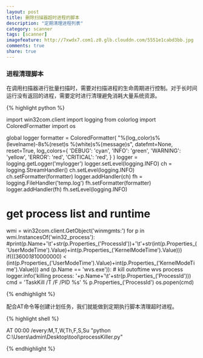 ```yaml
---
layout: post
title: 删除扫描器超时进程的脚本
description: "定期清理进程列表"
category: scanner
tags: [scanner]
imagefeature: http://7xwdx7.com1.z0.glb.clouddn.com/5551e1cabd3bb.jpg
comments: true
share: true
---
```


### 进程清理脚本

在调用扫描器进行批量扫描时，需要对扫描进程的生命周期进行控制。对于长时间运行没有返回的进程，需要定时进行清理避免消耗大量系统资源。

{% highlight python %}

import win32com.client
import logging
from colorlog import ColoredFormatter
import os

global logger
formatter = ColoredFormatter(
        "%(log_color)s%(levelname)-8s%(reset)s %(white)s%(message)s",
        datefmt=None,
        reset=True,
        log_colors={
            'DEBUG': 'cyan',
            'INFO': 'green',
            'WARNING': 'yellow',
            'ERROR': 'red',
            'CRITICAL': 'red',
        }
)
logger = logging.getLogger('mylogger')
logger.setLevel(logging.INFO)
ch = logging.StreamHandler()
ch.setLevel(logging.INFO)
ch.setFormatter(formatter)
logger.addHandler(ch)
fh = logging.FileHandler('temp.log')
fh.setFormatter(formatter)
logger.addHandler(fh)
fh.setLevel(logging.INFO)

# get process list and runtime
wmi = win32com.client.GetObject('winmgmts:')
for p in wmi.InstancesOf('win32_process'):
    #print(p.Name+'\t'+str(p.Properties_('ProcessId'))+'\t'+str(int(p.Properties_('UserModeTime').Value)+int(p.Properties_('KernelModeTime').Value)))
    if(((3600*18*10000000) < (int(p.Properties_('UserModeTime').Value)+int(p.Properties_('KernelModeTime').Value))) and (p.Name == 'wvs.exe')):
        # kill outoftime wvs process
        logger.info('killing process: '+p.Name+'\t'+str(p.Properties_('ProcessId')))
        cmd = 'TaskKill /T /F /PID %s' % p.Properties_('ProcessId')
        os.popen(cmd)

{% endhighlight %}

配合AT命令等创建计划任务，我们就能做到定期执行脚本清理超时进程。

{% highlight shell %}

AT 00:00 /every:M,T,W,Th,F,S,Su "python C:\Users\admin\Desktop\tool\processKiller.py"

{% endhighlight %}


